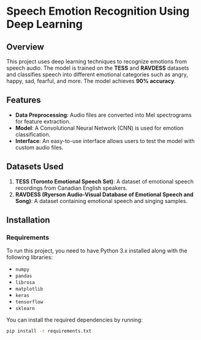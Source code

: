 # Speech Emotion Recognition Using Deep Learning

## Overview
This project uses deep learning techniques to recognize emotions from speech audio. The model is trained on the **TESS** and **RAVDESS** datasets and classifies speech into different emotional categories such as angry, happy, sad, fearful, and more. The model achieves **90% accuracy**.

## Features
- **Data Preprocessing**: Audio files are converted into Mel spectrograms for feature extraction.
- **Model**: A Convolutional Neural Network (CNN) is used for emotion classification.
- **Interface**: An easy-to-use interface allows users to test the model with custom audio files.

## Datasets Used
1. **TESS (Toronto Emotional Speech Set)**: A dataset of emotional speech recordings from Canadian English speakers.
2. **RAVDESS (Ryerson Audio-Visual Database of Emotional Speech and Song)**: A dataset containing emotional speech and singing samples.

## Installation

### Requirements
To run this project, you need to have Python 3.x installed along with the following libraries:
- `numpy`
- `pandas`
- `librosa`
- `matplotlib`
- `keras`
- `tensorflow`
- `sklearn`

You can install the required dependencies by running:

```bash
pip install -r requirements.txt
